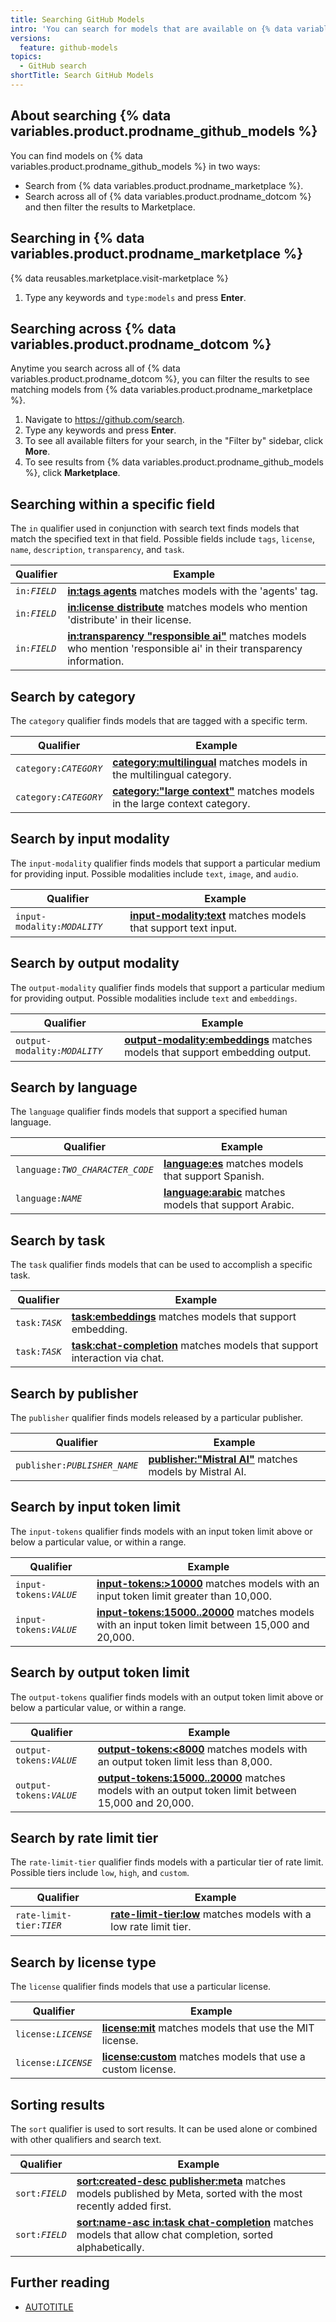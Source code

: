 ```yaml
---
title: Searching GitHub Models
intro: 'You can search for models that are available on {% data variables.product.prodname_github_models %}.'
versions:
  feature: github-models
topics:
  - GitHub search
shortTitle: Search GitHub Models
---
```


## About searching {% data variables.product.prodname_github_models %}

You can find models on {% data variables.product.prodname_github_models %} in two ways:

* Search from {% data variables.product.prodname_marketplace %}.
* Search across all of {% data variables.product.prodname_dotcom %} and then filter the results to Marketplace.

## Searching in {% data variables.product.prodname_marketplace %}

{% data reusables.marketplace.visit-marketplace %}
1. Type any keywords and `type:models` and press **Enter**.

## Searching across {% data variables.product.prodname_dotcom %}

Anytime you search across all of {% data variables.product.prodname_dotcom %}, you can filter the results to see matching models from {% data variables.product.prodname_marketplace %}.

1. Navigate to https://github.com/search.
1. Type any keywords and press **Enter**.
1. To see all available filters for your search, in the "Filter by" sidebar, click **More**.
1. To see results from {% data variables.product.prodname_github_models %}, click **Marketplace**.

## Searching within a specific field

The `in` qualifier used in conjunction with search text finds models that match the specified text in that field. Possible fields include `tags`, `license`, `name`, `description`, `transparency`, and `task`.

|Qualifier|Example|
|---|---|
|<code>in:<em>FIELD</em></code> | [**in:tags agents**](https://github.com/search?q=in:tags+agents&type=marketplace) matches models with the 'agents' tag.
|<code>in:<em>FIELD</em></code> | [**in:license distribute**](https://github.com/search?q=in:license+distribute&type=marketplace) matches models who mention 'distribute' in their license.
|<code>in:<em>FIELD</em></code> | [**in:transparency "responsible ai"**](https://github.com/search?q=in:transparency+%22responsible+ai%22&type=marketplace) matches models who mention 'responsible ai' in their transparency information.

## Search by category

The `category` qualifier finds models that are tagged with a specific term.

|Qualifier|Example|
|---|---|
|<code>category:<em>CATEGORY</em></code> | [**category:multilingual**](https://github.com/search?q=category:multilingual&type=marketplace) matches models in the multilingual category.
|<code>category:<em>CATEGORY</em></code> | [**category:"large context"**](https://github.com/search?q=category:%22large+context%22+&type=marketplace) matches models in the large context category.

## Search by input modality

The `input-modality` qualifier finds models that support a particular medium for providing input. Possible modalities include `text`, `image`, and `audio`.

|Qualifier|Example|
|---|---|
|<code>input-modality:<em>MODALITY</em></code> | [**input-modality:text**](https://github.com/search?q=input-modality:text&type=marketplace) matches models that support text input.

## Search by output modality

The `output-modality` qualifier finds models that support a particular medium for providing output. Possible modalities include `text` and `embeddings`.

|Qualifier|Example|
|---|---|
|<code>output-modality:<em>MODALITY</em></code> | [**output-modality:embeddings**](https://github.com/search?q=output-modality:embeddings&type=marketplace) matches models that support embedding output.

## Search by language

The `language` qualifier finds models that support a specified human language.

|Qualifier|Example|
|---|---|
|<code>language:<em>TWO_CHARACTER_CODE</em></code> | [**language:es**](https://github.com/search?q=language:es&type=marketplace) matches models that support Spanish.
|<code>language:<em>NAME</em></code> | [**language:arabic**](https://github.com/search?q=language:arabic&type=marketplace) matches models that support Arabic.

## Search by task

The `task` qualifier finds models that can be used to accomplish a specific task.

|Qualifier|Example|
|---|---|
|<code>task:<em>TASK</em></code> | [**task:embeddings**](https://github.com/search?q=task:embeddings&type=marketplace) matches models that support embedding.
|<code>task:<em>TASK</em></code> | [**task:chat-completion**](https://github.com/search?q=task:chat-completion&type=marketplace) matches models that support interaction via chat.

## Search by publisher

The `publisher` qualifier finds models released by a particular publisher.

|Qualifier|Example|
|---|---|
|<code>publisher:<em>PUBLISHER_NAME</em></code> | [**publisher:"Mistral AI"**](https://github.com/search?q=publisher:%22Mistral+AI%22&type=marketplace) matches models by Mistral AI.

## Search by input token limit

The `input-tokens` qualifier finds models with an input token limit above or below a particular value, or within a range.

|Qualifier|Example|
|---|---|
|<code>input-tokens:<em>VALUE</em></code> | [**input-tokens:>10000**](https://github.com/search?q=input-tokens:%3E10000&type=marketplace) matches models with an input token limit greater than 10,000.
|<code>input-tokens:<em>VALUE</em></code> | [**input-tokens:15000..20000**](https://github.com/search?q=input-tokens:15000..20000&type=marketplace) matches models with an input token limit between 15,000 and 20,000.

## Search by output token limit

The `output-tokens` qualifier finds models with an output token limit above or below a particular value, or within a range.

|Qualifier|Example|
|---|---|
|<code>output-tokens:<em>VALUE</em></code> | [**output-tokens:<8000**](https://github.com/search?q=output-tokens:%3C8000&type=marketplace) matches models with an output token limit less than 8,000.
|<code>output-tokens:<em>VALUE</em></code> | [**output-tokens:15000..20000**](https://github.com/search?q=output-tokens:15000..20000&type=marketplace) matches models with an output token limit between 15,000 and 20,000.

## Search by rate limit tier

The `rate-limit-tier` qualifier finds models with a particular tier of rate limit. Possible tiers include `low`, `high`, and `custom`.

|Qualifier|Example|
|---|---|
|<code>rate-limit-tier:<em>TIER</em></code> | [**rate-limit-tier:low**](https://github.com/search?q=rate-limit-tier:low&type=marketplace) matches models with a low rate limit tier.

## Search by license type

The `license` qualifier finds models that use a particular license.

|Qualifier|Example|
|---|---|
|<code>license:<em>LICENSE</em></code> | [**license:mit**](https://github.com/search?q=license:mit&type=marketplace) matches models that use the MIT license.
|<code>license:<em>LICENSE</em></code> | [**license:custom**](https://github.com/search?q=license:custom&type=marketplace) matches models that use a custom license.

## Sorting results

The `sort` qualifier is used to sort results. It can be used alone or combined with other qualifiers and search text.

|Qualifier|Example|
|---|---|
|<code>sort:<em>FIELD</em></code> | [**sort:created-desc publisher:meta**](https://github.com/search?q=sort:created-desc+publisher:meta&type=marketplace) matches models published by Meta, sorted with the most recently added first.
|<code>sort:<em>FIELD</em></code> | [**sort:name-asc in:task chat-completion**](https://github.com/search?q=sort:name-asc+in:task+chat-completion&type=marketplace) matches models that allow chat completion, sorted alphabetically.

## Further reading

* [AUTOTITLE](/search-github/getting-started-with-searching-on-github/sorting-search-results)
